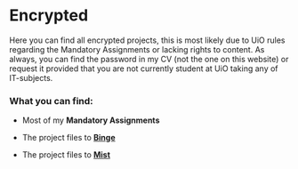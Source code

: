 # Encrypted
Here you can find all encrypted projects, this is most likely due to UiO rules regarding the Mandatory Assignments or lacking rights to content. As always, you can find the password in my CV (not the one on this website) or request it provided that you are not currently student at UiO taking any of IT-subjects. 

### What you can find:

- Most of my **Mandatory Assignments**

- The project files to [**Binge**](https://www.akisan.ml/binge/ )

- The project files to [**Mist**](https://www.akisan.ml/mist/ )

  


